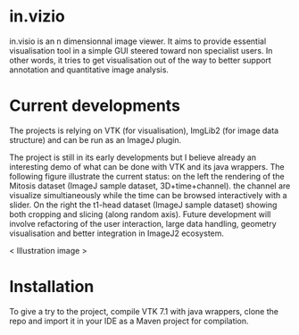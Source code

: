 # in.vizio
in.visio is an n dimensionnal image viewer. It aims to provide essential visualisation tool in a simple GUI
steered toward non specialist users. In other words, it tries to get visualisation out of the way to better
support annotation and quantitative image analysis.

# Current developments

The projects is relying on VTK (for visualisation), ImgLib2 (for image data structure) and can be run as an
ImageJ plugin.

The project is still in its early developments but I believe already an interesting demo of what can be done 
with VTK and its java wrappers. The following figure illustrate the current status: on the left the rendering
of the Mitosis dataset (ImageJ sample dataset, 3D+time+channel). the channel are visualize simultianeously 
while the time can be browsed interactively with a slider. On the right the t1-head dataset (ImageJ sample 
dataset) showing both cropping and slicing (along random axis). Future development will involve refactoring 
of the user interaction, large data handling, geometry visualisation and better integration in ImageJ2 
ecosystem.


< Illustration image >


# Installation

To give a try to the project, compile VTK 7.1 with java wrappers, clone the repo and import it in your IDE
as a Maven project for compilation. 

